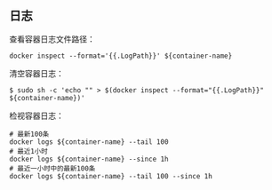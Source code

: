 ## 日志
查看容器日志文件路径：
```
docker inspect --format='{{.LogPath}}' ${container-name}
```
清空容器日志：
```
$ sudo sh -c 'echo "" > $(docker inspect --format="{{.LogPath}}" ${container-name})'
```
检视容器日志：
```shell
# 最新100条
docker logs ${container-name} --tail 100
# 最近1小时
docker logs ${container-name} --since 1h
# 最近一小时中的最新100条
docker logs ${container-name} --tail 100 --since 1h
```
